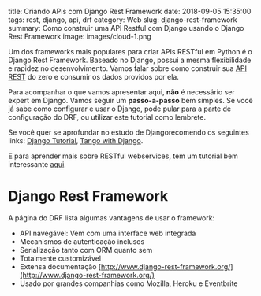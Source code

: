 title: Criando APIs com Django Rest Framework
date: 2018-09-05 15:35:00
tags: rest, django, api, drf
category: Web
slug: django-rest-framework
summary: Como construir uma API Restful com Django usando o Django Rest Framework
image: images/cloud-1.png

Um dos frameworks mais populares para criar APIs RESTful em Python é o Django Rest Framework. Baseado no Django, possui a mesma flexibilidade e rapidez no desenvolvimento. Vamos falar sobre como construir sua [API](http://pt.wikipedia.org/wiki/API) [REST](http://pt.wikipedia.org/wiki/REST) do zero e consumir os dados providos por ela.



Para acompanhar o que vamos apresentar aqui, **não** é necessário ser expert em Django. Vamos seguir um **passo-a-passo** bem simples. Se você já sabe como configurar e usar o Django, pode pular para a parte de configuração do DRF, ou utilizar este tutorial como lembrete.

Se você quer se aprofundar no estudo de Djangorecomendo os seguintes links: [Django Tutorial](https://docs.djangoproject.com/en/1.6/intro/tutorial01/), [Tango with Django](http://www.tangowithdjango.com/book/).

E para aprender mais sobre RESTful webservices, tem um tutorial bem interessante [aqui](http://www.restapitutorial.com/).


# Django Rest Framework

A página do DRF lista algumas vantagens de usar o framework:

 - API navegável: Vem com uma interface web integrada
 - Mecanismos de autenticação inclusos
 - Serialização tanto com ORM quanto sem
 - Totalmente customizável
 - Extensa documentação [http://www.django-rest-framework.org/](http://www.django-rest-framework.org/)
 - Usado por grandes companhias como Mozilla, Heroku e Eventbrite
